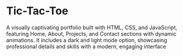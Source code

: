# Tic-Tac-Toe
A visually captivating portfolio built with HTML, CSS, and JavaScript, featuring Home, About, Projects, and Contact sections with dynamic animations. It includes a dark and light mode option, showcasing professional details and skills with a modern, engaging interface
